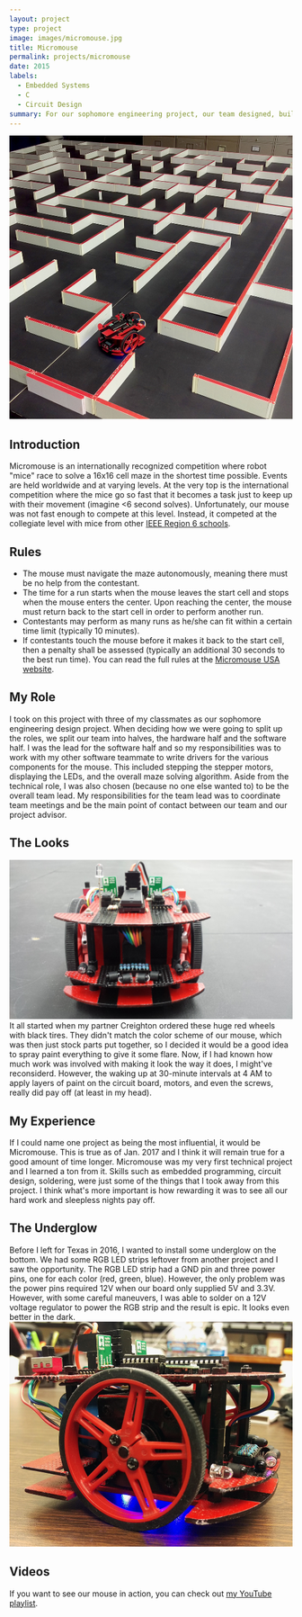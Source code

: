 ```yaml
---
layout: project
type: project
image: images/micromouse.jpg
title: Micromouse
permalink: projects/micromouse
date: 2015
labels:
  - Embedded Systems
  - C
  - Circuit Design
summary: For our sophomore engineering project, our team designed, built, and programmed a robot that can autonomously navigate its way to the center of a maze in ~1 minute. We finished 3rd out of 13 teams and 1st out of sophomores.
---
```


<img class="ui image" src="../images/micromouse-maze.jpg">

## Introduction
Micromouse is an internationally recognized competition where robot "mice" race to solve a 16x16 cell maze in the shortest time possible. Events are held worldwide and at varying levels. At the very top is the international competition where the mice go so fast that it becomes a task just to keep up with their movement (imagine <6 second solves). Unfortunately, our mouse was not fast enough to compete at this level. Instead, it competed at the collegiate level with mice from other [IEEE Region 6 schools](http://ieee-region6.org/).

## Rules
- The mouse must navigate the maze autonomously, meaning there must be no help from the contestant.
- The time for a run starts when the mouse leaves the start cell and stops when the mouse enters the center. Upon reaching the center, the mouse must return back to the start cell in order to perform another run.
- Contestants may perform as many runs as he/she can fit within a certain time limit (typically 10 minutes).
- If contestants touch the mouse before it makes it back to the start cell, then a penalty shall be assessed (typically an additional 30 seconds to the best run time).
You can read the full rules at the [Micromouse USA website](http://micromouseusa.com/wp-content/uploads/2016/04/AAMC2016Rules.pdf).

## My Role
I took on this project with three of my classmates as our sophomore engineering design project. When deciding how we were going to split up the roles, we split our team into halves, the hardware half and the software half. I was the lead for the software half and so my responsibilities was to work with my other software teammate to write drivers for the various components for the mouse. This included stepping the stepper motors, displaying the LEDs, and the overall maze solving algorithm. Aside from the technical role, I was also chosen (because no one else wanted to) to be the overall team lead. My responsibilities for the team lead was to coordinate team meetings and be the main point of contact between our team and our project advisor.

## The Looks
<img class="ui image" src="../images/micromouse-banner.jpg">
It all started when my partner Creighton ordered these huge red wheels with black tires. They didn't match the color scheme of our mouse, which was then just stock parts put together, so I decided it would be a good idea to spray paint everything to give it some flare. Now, if I had known how much work was involved with making it look the way it does, I might've reconsiderd. However, the waking up at 30-minute intervals at 4 AM to apply layers of paint on the circuit board, motors, and even the screws, really did pay off (at least in my head).

## My Experience
If I could name one project as being the most influential, it would be Micromouse. This is true as of Jan. 2017 and I think it will remain true for a good amount of time longer. Micromouse was my very first technical project and I learned a ton from it. Skills such as embedded programming, circuit design, soldering, were just some of the things that I took away from this project. I think what's more important is how rewarding it was to see all our hard work and sleepless nights pay off.

## The Underglow
Before I left for Texas in 2016, I wanted to install some underglow on the bottom. We had some RGB LED strips leftover from another project and I saw the opportunity. The RGB LED strip had a GND pin and three power pins, one for each color (red, green, blue). However, the only problem was the power pins required 12V when our board only supplied 5V and 3.3V. However, with some careful maneuvers, I was able to solder on a 12V voltage regulator to power the RGB strip and the result is epic. It looks even better in the dark.
<img class="ui image" src="../images/micromouse-underglow.jpg">

## Videos
If you want to see our mouse in action, you can check out [my YouTube playlist](https://www.youtube.com/watch?v=hF58yFzQRJ8&list=PL9FNoqJdsAE-hACMQq3EWkxfHnZDU13_g).